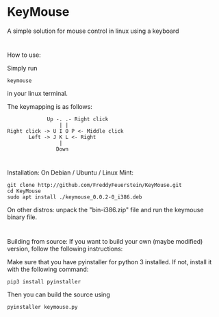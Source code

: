 # KeyMouse
A simple solution for mouse control in linux using a keyboard
#
How to use:

Simply run
```
keymouse
```
in your linux terminal.

The keymapping is as follows:
```
             Up -. .- Right click
                 | |
Right click -> U I O P <- Middle click
       Left -> J K L <- Right
                 |
                Down
```
#
Installation:
On Debian / Ubuntu / Linux Mint:
```
git clone http://github.com/FreddyFeuerstein/KeyMouse.git
cd KeyMouse
sudo apt install ./keymouse_0.0.2-0_i386.deb
```
On other distros:
unpack the "bin-i386.zip" file and run the keymouse binary file.
#
Building from source:
If you want to build your own (maybe modified) version, follow the following instructions:

Make sure that you have pyinstaller for python 3 installed. If not, install it with the following command:
```
pip3 install pyinstaller
```
Then you can build the source using
```
pyinstaller keymouse.py
```
